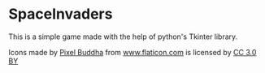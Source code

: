 # SpaceInvaders
This is a simple game made with the help of python's Tkinter library. 
<div>Icons made by <a href="https://www.flaticon.com/authors/pixel-buddha" title="Pixel Buddha">Pixel Buddha</a> from <a href="https://www.flaticon.com/"                 title="Flaticon">www.flaticon.com</a> is licensed by <a href="http://creativecommons.org/licenses/by/3.0/"                 title="Creative Commons BY 3.0" target="_blank">CC 3.0 BY</a></div>
